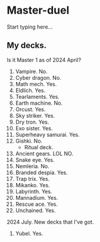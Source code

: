 # Master-duel

Start typing here...

## My decks.
Is it Master 1 as of 2024 April?
1. Vampire. No.
2. Cyber dragon. No. 
3. Math mech. Yes. 
4. Eldlich. Yes.
5. Tearlaments. Yes.
6. Earth machine. No.
7. Orcust. Yes.
8. Sky striker. Yes.
9. Dry tron. Yes.
10. Exo sister. Yes.
11. Superheavy samurai. Yes.
12. Gishki. No.
    - Ritual deck.
13. Ancient gears. LOL NO.
14. Snake eye. Yes.
15. Nemleria. No. 
16. Branded despia. Yes.
17. Trap trix. Yes.
18. Mikanko. Yes.
19. Labyrinth. Yes.
20. Mannadium. Yes.
21. Rescue ace. Yes.
22. Unchained. Yes.

2024 July.
New decks that I've got. 
1. Yubel. Yes.

